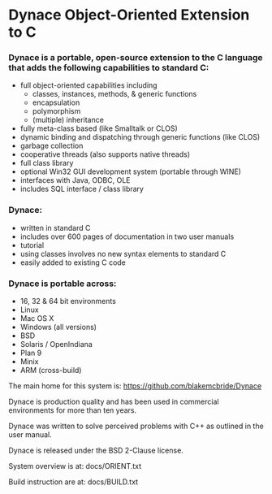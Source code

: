 
Dynace Object-Oriented Extension to C
===============================

### Dynace is a portable, open-source extension to the C language that adds the following capabilities to standard C:

* full object-oriented capabilities including
  * classes, instances, methods, & generic functions
  * encapsulation
  * polymorphism
  * (multiple) inheritance
* fully meta-class based (like Smalltalk or CLOS)
* dynamic binding and dispatching through generic functions (like CLOS)
* garbage collection
* cooperative threads (also supports native threads)
* full class library
* optional Win32 GUI development system (portable through WINE)
* interfaces with Java, ODBC, OLE
* includes SQL interface / class library

### Dynace:

* written in standard C
* includes over 600 pages of documentation in two user manuals
* tutorial
* using classes involves no new syntax elements to standard C
* easily added to existing C code

### Dynace is portable across:

* 16, 32 & 64 bit environments
* Linux
* Mac OS X
* Windows (all versions)
* BSD
* Solaris / OpenIndiana
* Plan 9
* Minix
* ARM (cross-build)

The main home for this system is:  https://github.com/blakemcbride/Dynace

Dynace is production quality and has been used in commercial environments for more than ten years.

Dynace was written to solve perceived problems with C++ as outlined in the user manual.

Dynace is released under the BSD 2-Clause license.

System overview is at:  docs/ORIENT.txt

Build instruction are at:  docs/BUILD.txt


